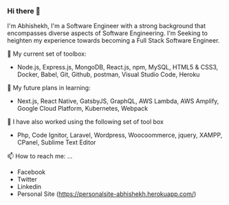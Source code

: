 ### Hi there 👋
I'm Abhishekh,
I'm a Software Engineer with a strong background that encompasses diverse aspects of Software Engineering. I'm Seeking to heighten my experience towards becoming a Full Stack Software Engineer.

🌱 My current set of toolbox:
- Node.js, Express.js, MongoDB, React.js, npm, MySQL, HTML5 & CSS3, Docker, Babel, Git, Github, postman, Visual Studio Code, Heroku

🌱 My future plans in learning:
- Next.js, React Native, GatsbyJS, GraphQL, AWS Lambda, AWS Amplify, Google Cloud Platform, Kubernetes, Webpack

🌱 I have also worked using the following set of tool box
- Php, Code Ignitor, Laravel, Wordpress, Woocoommerce, jquery, XAMPP, CPanel, Sublime Text Editor

📫 How to reach me: ...
- Facebook
- Twitter
- Linkedin
- Personal Site (https://personalsite-abhishekh.herokuapp.com/)
